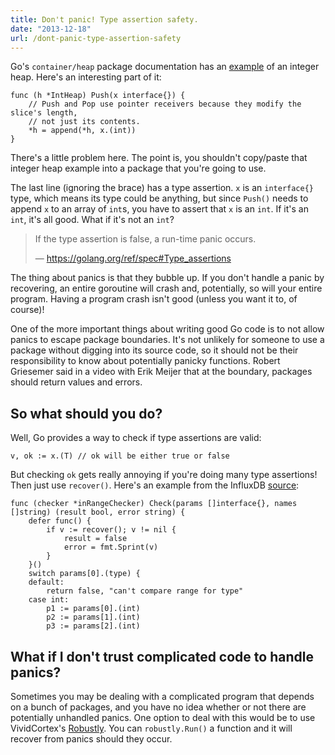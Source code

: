 ```yaml
---
title: Don't panic! Type assertion safety.
date: "2013-12-18"
url: /dont-panic-type-assertion-safety
---
```



Go's `container/heap` package documentation has an [example](https://golang.org/pkg/container/heap/#example__intHeap) of an integer heap. Here's an interesting part of it:

	func (h *IntHeap) Push(x interface{}) {
		// Push and Pop use pointer receivers because they modify the slice's length,
		// not just its contents.
		*h = append(*h, x.(int))
	}

There's a little problem here. The point is, you shouldn't copy/paste that integer heap example into a package that you're going to use.

The last line (ignoring the brace) has a type assertion. `x` is an `interface{}` type, which means its type could be anything, but since `Push()` needs to append `x` to an array of `int`s, you have to assert that `x` is an `int`. If it's an `int`, it's all good. What if it's not an `int`?

> If the type assertion is false, a run-time panic occurs.
>
> — https://golang.org/ref/spec#Type_assertions

The thing about panics is that they bubble up. If you don't handle a panic by recovering, an entire goroutine will crash and, potentially, so will your entire program. Having a program crash isn't good (unless you want it to, of course)!

One of the more important things about writing good Go code is to not allow panics to escape package boundaries. It's not unlikely for someone to use a package without digging into its source code, so it should not be their responsibility to know about potentially panicky functions. Robert Griesemer said in a video with Erik Meijer that at the boundary, packages should return values and errors.

So what should you do?
----
Well, Go provides a way to check if type assertions are valid:

	v, ok := x.(T) // ok will be either true or false

But checking `ok` gets really annoying if you're doing many type assertions! Then just use `recover()`. Here's an example from the InfluxDB [source](https://github.com/influxdb/influxdb/blob/13c978abb1a25f56c89f6772e8056af97b91cb89/src/checkers/checkers.go#L16-L28):

	func (checker *inRangeChecker) Check(params []interface{}, names []string) (result bool, error string) {
		defer func() {
			if v := recover(); v != nil {
				result = false
				error = fmt.Sprint(v)
			}
		}()
		switch params[0].(type) {
		default:
			return false, "can't compare range for type"
		case int:
			p1 := params[0].(int)
			p2 := params[1].(int)
			p3 := params[2].(int)

What if I don't trust complicated code to handle panics?
-----
Sometimes you may be dealing with a complicated program that depends on a bunch of packages, and you have no idea whether or not there are potentially unhandled panics. One option to deal with this would be to use VividCortex's [Robustly](https://github.com/VividCortex/robustly). You can `robustly.Run()` a function and it will recover from panics should they occur.

